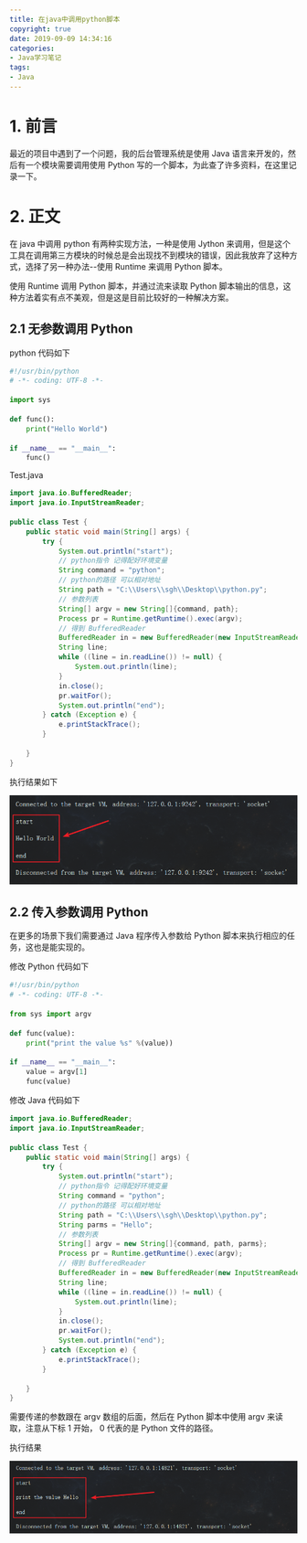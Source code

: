 ```yaml
---
title: 在java中调用python脚本
copyright: true
date: 2019-09-09 14:34:16
categories:
- Java学习笔记
tags:
- Java
---
```


# 1. 前言

最近的项目中遇到了一个问题，我的后台管理系统是使用 Java 语言来开发的，然后有一个模块需要调用使用 Python 写的一个脚本，为此查了许多资料，在这里记录一下。

# 2. 正文

在 java 中调用 python 有两种实现方法，一种是使用 Jython 来调用，但是这个工具在调用第三方模块的时候总是会出现找不到模块的错误，因此我放弃了这种方式，选择了另一种办法--使用 Runtime 来调用 Python 脚本。

使用 Runtime 调用 Python 脚本，并通过流来读取 Python 脚本输出的信息，这种方法着实有点不美观，但是这是目前比较好的一种解决方案。

<!--more-->

## 2.1 无参数调用 Python

python 代码如下

```python
#!/usr/bin/python
# -*- coding: UTF-8 -*-

import sys

def func():
    print("Hello World")

if __name__ == "__main__":
    func()
```

Test.java

```java
import java.io.BufferedReader;
import java.io.InputStreamReader;

public class Test {
    public static void main(String[] args) {
        try {
            System.out.println("start");
            // python指令 记得配好环境变量
            String command = "python";
            // python的路径 可以相对地址
            String path = "C:\\Users\\sgh\\Desktop\\python.py";
            // 参数列表
            String[] argv = new String[]{command, path};
            Process pr = Runtime.getRuntime().exec(argv);
            // 得到 BufferedReader
            BufferedReader in = new BufferedReader(new InputStreamReader(pr.getInputStream()));
            String line;
            while ((line = in.readLine()) != null) {
                System.out.println(line);
            }
            in.close();
            pr.waitFor();
            System.out.println("end");
        } catch (Exception e) {
            e.printStackTrace();
        }

    }
}
```

执行结果如下

![1568096918658](如何在java中调用python脚本/1568096918658.png)

## 2.2 传入参数调用 Python

在更多的场景下我们需要通过 Java  程序传入参数给 Python 脚本来执行相应的任务，这也是能实现的。

修改 Python 代码如下

```python
#!/usr/bin/python
# -*- coding: UTF-8 -*-

from sys import argv

def func(value):
    print("print the value %s" %(value))

if __name__ == "__main__":
    value = argv[1]
    func(value)
```

修改 Java 代码如下

```java
import java.io.BufferedReader;
import java.io.InputStreamReader;

public class Test {
    public static void main(String[] args) {
        try {
            System.out.println("start");
            // python指令 记得配好环境变量
            String command = "python";
            // python的路径 可以相对地址
            String path = "C:\\Users\\sgh\\Desktop\\python.py";
            String parms = "Hello";
            // 参数列表
            String[] argv = new String[]{command, path, parms};
            Process pr = Runtime.getRuntime().exec(argv);
            // 得到 BufferedReader
            BufferedReader in = new BufferedReader(new InputStreamReader(pr.getInputStream()));
            String line;
            while ((line = in.readLine()) != null) {
                System.out.println(line);
            }
            in.close();
            pr.waitFor();
            System.out.println("end");
        } catch (Exception e) {
            e.printStackTrace();
        }

    }
}
```

需要传递的参数跟在 argv 数组的后面，然后在 Python 脚本中使用 argv 来读取，注意从下标 1 开始， 0 代表的是 Python 文件的路径。

执行结果

![1568101183893](如何在java中调用python脚本/1568101183893.png)